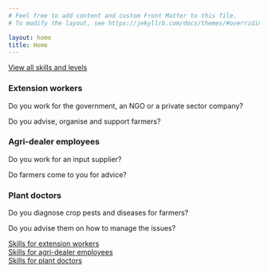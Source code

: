 ```yaml
---
# Feel free to add content and custom Front Matter to this file.
# To modify the layout, see https://jekyllrb.com/docs/themes/#overriding-theme-defaults

layout: home
title: Home
---
```

<div class="col_12 center"><a href="{{ '/skills' | relative_url }}" class="button large">View all skills and levels</a></div>
<div class="col_4">
  <h3>Extension workers</h3>
  <p>Do you work for the government, an NGO or a private sector company?</p>
  <p>Do you advise, organise and support farmers?</p>
</div>
<div class="col_4">
  <h3>Agri-dealer employees</h3>
  <p>Do you work for an input supplier?</p>
  <p>Do farmers come to you for advice?</p>
</div>
<div class="col_4">
  <h3>Plant doctors</h3>
  <p>Do you diagnose crop pests and diseases for farmers?</p>
  <p>Do you advise them on how to manage the issues?</p>
</div>
<div class="clear"></div>
<div class="col_4 center">
  <a href="{{ 'skills/ew-skills'| relative_url }}" class="center">Skills for extension workers</a>
</div>
<div class="col_4 center">
  <a href="{{ 'skills/ad-skills'| relative_url }}" class="center">Skills for agri-dealer employees</a>
</div>
<div class="col_4 center">
  <a href="{{ 'skills/pd-skills'| relative_url }}" class="center">Skills for plant doctors</a>
</div>

